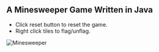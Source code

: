 ## A Minesweeper Game Written in Java

* Click reset button to reset the game.
* Right click tiles to flag/unflag.

![Minesweeper](https://i.ibb.co/qrNgpHG/minesweeper.jpg)

